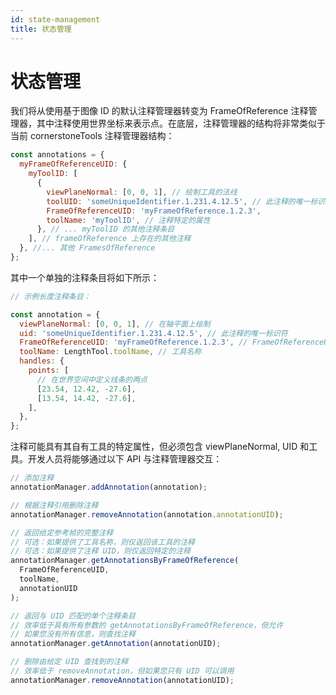 ```yaml
---
id: state-management
title: 状态管理
---
```


# 状态管理

我们将从使用基于图像 ID 的默认注释管理器转变为 FrameOfReference 注释管理器，其中注释使用世界坐标来表示点。在底层，注释管理器的结构将非常类似于当前 cornerstoneTools 注释管理器结构：

```js
const annotations = {
  myFrameOfReferenceUID: {
    myToolID: [
      {
        viewPlaneNormal: [0, 0, 1], // 绘制工具的法线
        toolUID: 'someUniqueIdentifier.1.231.4.12.5', // 此注释的唯一标识符
        FrameOfReferenceUID: 'myFrameOfReference.1.2.3',
        toolName: 'myToolID', // 注释特定的属性
      }, // ... myToolID 的其他注释条目
    ], // frameOfReference 上存在的其他注释
  }, //... 其他 FramesOfReference
};
```

其中一个单独的注释条目将如下所示：

```js
// 示例长度注释条目：

const annotation = {
  viewPlaneNormal: [0, 0, 1], // 在轴平面上绘制
  uid: 'someUniqueIdentifier.1.231.4.12.5', // 此注释的唯一标识符
  FrameOfReferenceUID: 'myFrameOfReference.1.2.3', // FrameOfReferenceUID
  toolName: LengthTool.toolName, // 工具名称
  handles: {
    points: [
      // 在世界空间中定义线条的两点
      [23.54, 12.42, -27.6],
      [13.54, 14.42, -27.6],
    ],
  },
};
```

注释可能具有其自有工具的特定属性，但必须包含 viewPlaneNormal, UID 和工具。开发人员将能够通过以下 API 与注释管理器交互：

```js
// 添加注释
annotationManager.addAnnotation(annotation);

// 根据注释引用删除注释
annotationManager.removeAnnotation(annotation.annotationUID);

// 返回给定参考帧的完整注释
// 可选：如果提供了工具名称，则仅返回该工具的注释
// 可选：如果提供了注释 UID，则仅返回特定的注释
annotationManager.getAnnotationsByFrameOfReference(
  FrameOfReferenceUID,
  toolName,
  annotationUID
);

// 返回与 UID 匹配的单个注释条目
// 效率低于具有所有参数的 getAnnotationsByFrameOfReference，但允许
// 如果您没有所有信息，则查找注释
annotationManager.getAnnotation(annotationUID);

// 删除由给定 UID 查找到的注释
// 效率低于 removeAnnotation，但如果您只有 UID 可以调用
annotationManager.removeAnnotation(annotationUID);